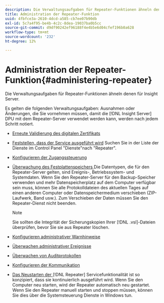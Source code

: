 ```yaml
---
description: Die Verwaltungsaufgaben für Repeater-Funktionen ähneln denen für Insight Server.
title: Administration der Repeater-Funktion
uuid: 4fbfce3a-2610-4dcd-a585-cb7ee07b90db
exl-id: 5c7a4f95-be4b-4c2c-8dea-19037ba0b5cc
source-git-commit: d9df90242ef96188f4e4b5e6d04cfef196b0a628
workflow-type: tm+mt
source-wordcount: '232'
ht-degree: 12%

---
```


# Administration der Repeater-Funktion{#administering-repeater}

Die Verwaltungsaufgaben für Repeater-Funktionen ähneln denen für Insight Server.

Es gelten die folgenden Verwaltungsaufgaben: Ausnahmen oder Änderungen, die Sie vornehmen müssen, damit die [!DNL Insight Server] DPU mit dem Repeater-Server verwendet werden kann, werden nach jedem Schritt notiert.

* [Erneute Validierung des digitalen Zertifikats](../../../home/c-inst-svr/c-admin-inst-svr/c-reval-dgtl-cert.md#concept-f0020a6f0d6f477099b7a8f0b6e2944c)
* [Feststellen, dass der Service ausgeführt wird](../../../home/c-inst-svr/c-admin-inst-svr/c-cfrm-svc-rng.md#concept-15b046e92d254bbd95dec829abc76677) Suchen Sie in der Liste der Dienste im Control Panel &quot;Dienste&quot;nach &quot;Repeater&quot;.

* [Konfigurieren der Zugangssteuerung](../../../home/c-inst-svr/c-admin-inst-svr/c-config-acs-ctrl/c-config-acs-ctrl.md#concept-ac385e870dbe4b57a72bf7266b60f93d)
* [Überwachung des Festplattenspeichers ](../../../home/c-inst-svr/c-admin-inst-svr/c-mntr-disk-spc/c-mntr-disk-spc.md#concept-a83447e44f4e47aba282328be395a0d4) Die Datentypen, die für den Repeater-Server gelten, sind Ereignis-, Betriebssystem- und Systemdaten. Wenn Sie den Repeater-Server für den Backup-Speicher verwenden und mehr Datenspeicherplatz auf dem Computer verfügbar sein muss, können Sie alle Protokolldateien des aktuellen Tages auf einen anderen Computer oder Datenspeichermedium verschieben (ZIP-Laufwerk, Band usw.). Zum Verschieben der Daten müssen Sie den Repeater-Dienst nicht beenden.

   >[!NOTE]
   >
   >Sie sollten die Integrität der Sicherungskopien Ihrer [!DNL .vsl]-Dateien überprüfen, bevor Sie sie aus Repeater löschen.

* [Konfigurieren administrativer Warnhinweise](../../../home/c-inst-svr/c-admin-inst-svr/t-config-adm-alrts.md#task-0858f588da4941aa9d4952f6592681aa)
* [Überwachen administrativer Ereignisse](../../../home/c-inst-svr/c-admin-inst-svr/t-mntr-adm-evts.md#task-4c78325b3e6e4dde8fa94c1896e19e34)
* [Überwachen von Auditprotokollen](../../../home/c-inst-svr/c-admin-inst-svr/t-mntr-adt-lgs.md#task-5dd9830424fe440ea1369215a1aca231)
* [Konfigurieren der Kommunikation](../../../home/c-inst-svr/c-admin-inst-svr/t-config-com.md#task-471305ecf7a644789a288f93c42514ec)
* [Das Neustarten der ](../../../home/c-inst-svr/c-admin-inst-svr/t-rest-svc.md#task-97f97f1019bc440080ab2fddfdc04c74)  [!DNL Repeater] Servicefunktionalität ist so konzipiert, dass sie kontinuierlich ausgeführt wird. Wenn Sie den Computer neu starten, wird der Repeater automatisch neu gestartet. Wenn Sie den Repeater manuell starten und stoppen müssen, können Sie dies über die Systemsteuerung Dienste in Windows tun.
